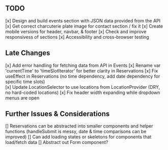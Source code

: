 ## TODO

[x] Design and build events section with JSON data provided from the API
[x] Get correct charcuterie plate image for contact section / fix it
[x] Create mobile versions for header, navbar, & footer
[x] Check and improve responsivess of sections
[x] Accessibility and cross-browser testing

## Late Changes

[x] Add error handling for fetching data from API in Events
[x] Rename var 'currentTime' to 'timeSlotIterator' for better clarity in Reservations
[x] Fix useEffect in Reservations (no time dependency, add date dependency for specific time slots)  
[x] Update LocationSelector to use locations from LocationProvider (DRY, no hard-coded locations)
[x] Fix header width expanding while dropdown menus are open

## Further Issues & Considerations

[] Reservations can be abstracted into smaller components and helper functions (handleSubmit is messy, date & time comparisons can be improved)
[] Can add loading states or skeletons for components that load/fetch data
[] Abstract out Form component?
